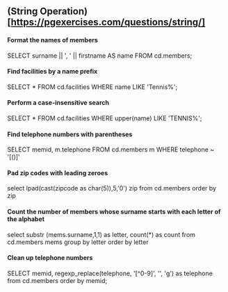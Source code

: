 ## (String Operation)[https://pgexercises.com/questions/string/]

#### Format the names of members
SELECT surname || ', ' || firstname AS name FROM cd.members;

#### Find facilities by a name prefix
SELECT * FROM cd.facilities
WHERE name LIKE 'Tennis%';

#### Perform a case-insensitive search
SELECT * FROM cd.facilities WHERE upper(name) LIKE 'TENNIS%'; 

#### Find telephone numbers with parentheses
SELECT memid, m.telephone FROM cd.members m
WHERE telephone ~ '[()]'

#### Pad zip codes with leading zeroes
select lpad(cast(zipcode as char(5)),5,'0') zip from cd.members order by zip   

#### Count the number of members whose surname starts with each letter of the alphabet
select substr (mems.surname,1,1) as letter, count(*) as count 
    from cd.members mems
    group by letter
    order by letter          

#### Clean up telephone numbers
SELECT memid, regexp_replace(telephone, '[^0-9]', '', 'g') as telephone
    from cd.members
    order by memid;


